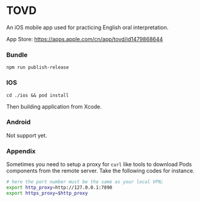 # TOVD
An iOS mobile app used for practicing English oral interpretation.

App Store: https://apps.apple.com/cn/app/tovd/id1479868644

### Bundle

`npm run publish-release`


### IOS

`cd ./ios && pod install`

Then building application from Xcode.

### Android 

Not support yet.


### Appendix

Sometimes you need to setup a proxy for `curl` like tools to download Pods components from the remote server. Take the following codes for instance.

```bash
# here the port number must be the same as your local VPN;
export http_proxy=http://127.0.0.1:7890  
export https_proxy=$http_proxy
```
